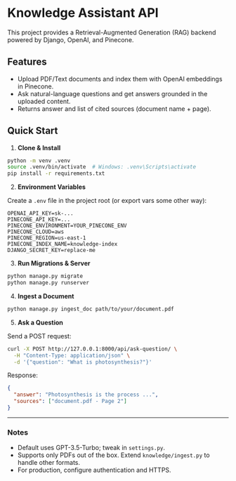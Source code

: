 # Knowledge Assistant API

This project provides a Retrieval-Augmented Generation (RAG) backend powered by Django, OpenAI, and Pinecone.

## Features

* Upload PDF/Text documents and index them with OpenAI embeddings in Pinecone.
* Ask natural-language questions and get answers grounded in the uploaded content.
* Returns answer and list of cited sources (document name + page).

## Quick Start

1. **Clone & Install**

```bash
python -m venv .venv
source .venv/bin/activate  # Windows: .venv\Scripts\activate
pip install -r requirements.txt
```

2. **Environment Variables**

Create a `.env` file in the project root (or export vars some other way):

```
OPENAI_API_KEY=sk-...
PINECONE_API_KEY=...
PINECONE_ENVIRONMENT=YOUR_PINECONE_ENV
PINECONE_CLOUD=aws
PINECONE_REGION=us-east-1
PINECONE_INDEX_NAME=knowledge-index
DJANGO_SECRET_KEY=replace-me
```

3. **Run Migrations & Server**

```bash
python manage.py migrate
python manage.py runserver
```

4. **Ingest a Document**

```bash
python manage.py ingest_doc path/to/your/document.pdf
```

5. **Ask a Question**

Send a POST request:

```bash
curl -X POST http://127.0.0.1:8000/api/ask-question/ \
  -H "Content-Type: application/json" \
  -d '{"question": "What is photosynthesis?"}'
```

Response:

```json
{
  "answer": "Photosynthesis is the process ...",
  "sources": ["document.pdf - Page 2"]
}
```

---

### Notes
* Default uses GPT-3.5-Turbo; tweak in `settings.py`.
* Supports only PDFs out of the box. Extend `knowledge/ingest.py` to handle other formats.
* For production, configure authentication and HTTPS. 